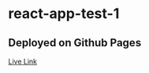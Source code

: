 # react-app-test-1
## Deployed on Github Pages
[Live Link](https://www.avinashs.in/react-app-test-1/)
